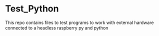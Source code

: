 # Test_Python
This repo contains files to test programs to work with external hardware connected to a headless raspberry py
and python
